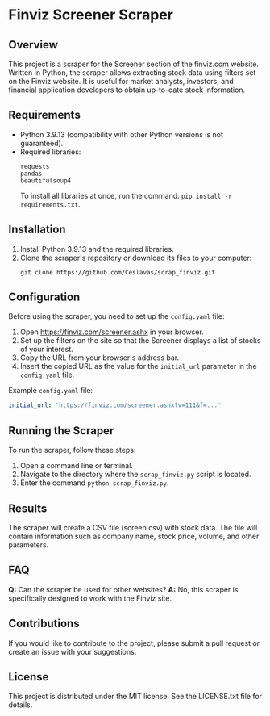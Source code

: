﻿
# Finviz Screener Scraper

## Overview
This project is a scraper for the Screener section of the finviz.com website. Written in Python, the scraper allows extracting stock data using filters set on the Finviz website. It is useful for market analysts, investors, and financial application developers to obtain up-to-date stock information.

## Requirements
- Python 3.9.13 (compatibility with other Python versions is not guaranteed).
- Required libraries:
  ```
  requests
  pandas
  beautifulsoup4
  ```
  To install all libraries at once, run the command: `pip install -r requirements.txt`.

## Installation
1. Install Python 3.9.13 and the required libraries.
2. Clone the scraper's repository or download its files to your computer:
   ```
   git clone https://github.com/Ceslavas/scrap_finviz.git
   ```

## Configuration
Before using the scraper, you need to set up the `config.yaml` file:
1. Open https://finviz.com/screener.ashx in your browser.
2. Set up the filters on the site so that the Screener displays a list of stocks of your interest.
3. Copy the URL from your browser's address bar.
4. Insert the copied URL as the value for the `initial_url` parameter in the `config.yaml` file.

Example `config.yaml` file:
```yaml
initial_url: 'https://finviz.com/screener.ashx?v=111&f=...'
```

## Running the Scraper
To run the scraper, follow these steps:
1. Open a command line or terminal.
2. Navigate to the directory where the `scrap_finviz.py` script is located.
3. Enter the command `python scrap_finviz.py`.

## Results
The scraper will create a CSV file (screen.csv) with stock data. The file will contain information such as company name, stock price, volume, and other parameters.

## FAQ
**Q:** Can the scraper be used for other websites?
**A:** No, this scraper is specifically designed to work with the Finviz site.

## Contributions
If you would like to contribute to the project, please submit a pull request or create an issue with your suggestions.

## License
This project is distributed under the MIT license. See the LICENSE.txt file for details.
